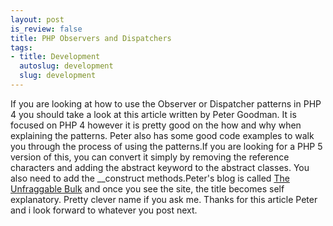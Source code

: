 ```yaml
--- 
layout: post
is_review: false
title: PHP Observers and Dispatchers
tags: 
- title: Development
  autoslug: development
  slug: development
---
```

If you are looking at how to use the Observer or Dispatcher patterns in PHP 4 you should take a look at this article written by Peter Goodman.  It is focused on PHP 4 however it is pretty good on the how and why when explaining the patterns.  Peter also has some good code examples to walk you through the process of using the patterns.If you are looking for a PHP 5 version of this, you can convert it simply by removing the reference characters and adding the abstract keyword to the abstract classes.  You also need to add the __construct methods.Peter's blog is called [The Unfraggable Bulk](http://www.flyingwithfire.com/ "The Unfraggable Bulk") and once you see the site, the title becomes self explanatory.  Pretty clever name if you ask me.  Thanks for this article Peter and i look forward to whatever you post next.
